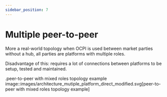 ```yaml
---
sidebar_position: 7
---
```


# Multiple peer-to-peer

More a real-world topology when OCPI is used between market parties without a hub, all parties are platforms with
multiple roles.

Disadvantage of this: requires a lot of connections between platforms to be setup, tested and maintained.

.peer-to-peer with mixed roles topology example
image::images/architecture_mutiple_platform_direct_modified.svg[peer-to-peer with mixed roles topology example]
